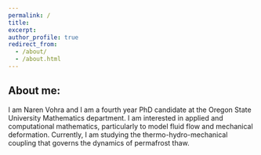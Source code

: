 ```yaml
---
permalink: /
title: 
excerpt: 
author_profile: true
redirect_from: 
  - /about/
  - /about.html
---
```

## About me:

I am Naren Vohra and I am a fourth year PhD candidate at the Oregon State University Mathematics department. I am interested in applied and computational mathematics, particularly to model fluid flow and mechanical deformation. Currently, I am studying the thermo-hydro-mechanical coupling that governs the dynamics of permafrost thaw. 

